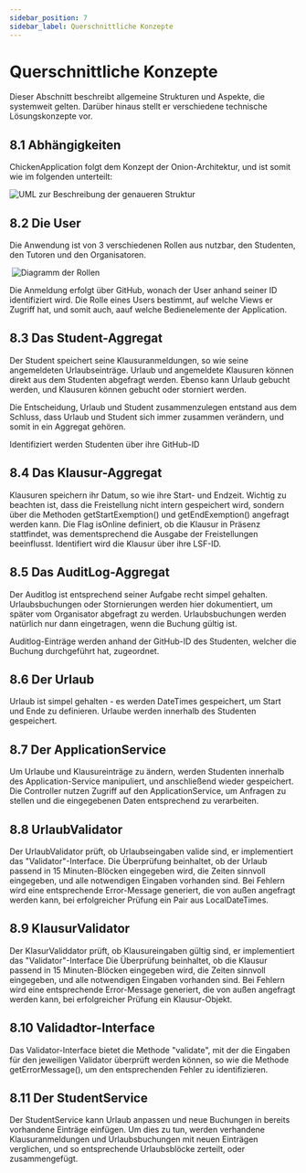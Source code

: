 ```yaml
---
sidebar_position: 7
sidebar_label: Querschnittliche Konzepte
---
```


# Querschnittliche Konzepte

Dieser Abschnitt beschreibt allgemeine Strukturen und Aspekte, die systemweit gelten. Darüber hinaus stellt er verschiedene technische Lösungskonzepte vor.

## 8.1 Abhängigkeiten
ChickenApplication folgt dem Konzept der Onion-Architektur, und ist somit wie im folgenden unterteilt:

<img src="{require('img/UML-8.PNG')}" alt="UML zur Beschreibung der genaueren Struktur">

## 8.2 Die User
Die Anwendung ist von 3 verschiedenen Rollen aus nutzbar, den Studenten, den Tutoren und den Organisatoren.

![]()
<img src="{require('img/User2.JPG')}" alt="Diagramm der Rollen">

Die Anmeldung erfolgt über GitHub, wonach der User anhand seiner ID identifiziert wird.
Die Rolle eines Users bestimmt, auf welche Views er Zugriff hat, und somit auch, aauf welche Bedienelemente der Application.

## 8.3 Das Student-Aggregat
Der Student speichert seine Klausuranmeldungen, so wie seine angemeldeten Urlaubseinträge.
Urlaub und angemeldete Klausuren können direkt aus dem Studenten abgefragt werden.
Ebenso kann Urlaub gebucht werden, und Klausuren können gebucht oder storniert werden.

Die Entscheidung, Urlaub und Student zusammenzulegen entstand aus dem Schluss, dass Urlaub und Student sich immer zusammen verändern, und somit in ein Aggregat gehören.

Identifiziert werden Studenten über ihre GitHub-ID

## 8.4 Das Klausur-Aggregat

Klausuren speichern ihr Datum, so wie ihre Start- und Endzeit.
Wichtig zu beachten ist, dass die Freistellung nicht intern gespeichert wird, sondern über die Methoden getStartExemption() und getEndExemption() angefragt werden kann.
Die Flag isOnline definiert, ob die Klausur in Präsenz stattfindet, was dementsprechend die Ausgabe der Freistellungen beeinflusst.
Identifiert wird die Klausur über ihre LSF-ID.

## 8.5 Das AuditLog-Aggregat

Der Auditlog ist entsprechend seiner Aufgabe recht simpel gehalten.
Urlaubsbuchungen oder Stornierungen werden hier dokumentiert, um später vom Organisator abgefragt zu werden.
Urlaubsbuchungen werden natürlich nur dann eingetragen, wenn die Buchung gültig ist.

Auditlog-Einträge werden anhand der GitHub-ID des Studenten, welcher die Buchung durchgeführt hat, zugeordnet.

## 8.6 Der Urlaub

Urlaub ist simpel gehalten - es werden DateTimes gespeichert, um Start und Ende zu definieren.
Urlaube werden innerhalb des Studenten gespeichert.

## 8.7 Der ApplicationService

Um Urlaube und Klausureinträge zu ändern, werden Studenten innerhalb des Application-Service manipuliert, und anschließend wieder gespeichert.
Die Controller nutzen Zugriff auf den ApplicationService, um Anfragen zu stellen und die eingegebenen Daten entsprechend zu verarbeiten.

## 8.8 UrlaubValidator

Der UrlaubValidator prüft, ob Urlaubseingaben valide sind, er  implementiert das "Validator"-Interface.
Die Überprüfung beinhaltet, ob der Urlaub passend in 15 Minuten-Blöcken eingegeben wird, die Zeiten sinnvoll eingegeben, und alle notwendigen Eingaben vorhanden sind.
Bei Fehlern wird eine entsprechende Error-Message generiert, die von außen angefragt werden kann, bei erfolgreicher Prüfung ein Pair aus LocalDateTimes.

## 8.9 KlausurValidator
Der KlasurValiddator prüft, ob Klausureingaben gültig sind, er implementiert das "Validator"-Interface
Die Überprüfung beinhaltet, ob die Klausur passend in 15 Minuten-Blöcken eingegeben wird, die Zeiten sinnvoll eingegeben, und alle notwendigen Eingaben vorhanden sind.
Bei Fehlern wird eine entsprechende Error-Message generiert, die von außen angefragt werden kann, bei erfolgreicher Prüfung ein Klausur-Objekt.

## 8.10 Validadtor-Interface
Das Validator-Interface bietet die Methode "validate", mit der die Eingaben für den jeweiligen Validator überprüft werden können, so wie die Methode getErrorMessage(), um den entsprechenden Fehler zu identifizieren.

## 8.11 Der StudentService
Der StudentService kann Urlaub anpassen und neue Buchungen in bereits vorhandene Einträge einfügen.
Um dies zu tun, werden verhandene Klausuranmeldungen und Urlaubsbuchungen mit neuen Einträgen verglichen, und so entsprechende Urlaubsblöcke zerteilt, oder zusammengefügt.